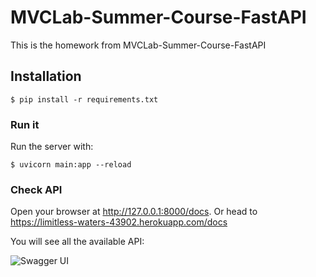 # MVCLab-Summer-Course-FastAPI
This is the homework from MVCLab-Summer-Course-FastAPI

## Installation

<div class="termy">

```console
$ pip install -r requirements.txt

```

</div>

### Run it

Run the server with:

<div class="termy">

```console
$ uvicorn main:app --reload

```

</div>

### Check API

Open your browser at <a href="http://127.0.0.1:8000/docs" class="external-link" target="_blank">http://127.0.0.1:8000/docs</a>.
Or head to <a href="https://limitless-waters-43902.herokuapp.com/docs" class="external-link" target="_blank">https://limitless-waters-43902.herokuapp.com/docs</a>

You will see all the available API:

![Swagger UI](https://i.ibb.co/1TspSSm/hw1.png)
